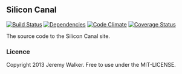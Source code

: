 ## Silicon Canal

[![Build Status](https://travis-ci.org/iHiD/silicon-canal.png)](https://travis-ci.org/iHiD/silicon-canal)
[![Dependencies](https://gemnasium.com/iHiD/silicon-canal.png?travis)](https://gemnasium.com/iHiD/silicon-canal)
[![Code Climate](https://codeclimate.com/github/iHiD/silicon-canal.png)](https://codeclimate.com/github/iHiD/silicon-canal)
[![Coverage Status](https://coveralls.io/repos/iHiD/silicon-canal/badge.png)](https://coveralls.io/r/iHiD/silicon-canal)

The source code to the Silicon Canal site.

### Licence

Copyright 2013 Jeremy Walker. Free to use under the MIT-LICENSE.
